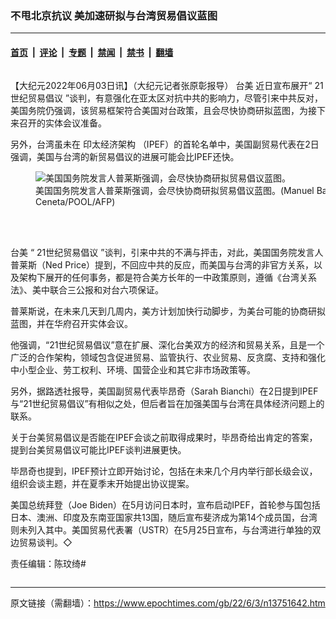 ### 不甩北京抗议 美加速研拟与台湾贸易倡议蓝图

---

#### [首页](../../../..?n13751642) &nbsp;|&nbsp; [评论](../../../../../epoch-comment?n13751642) &nbsp;|&nbsp; [专题](../../../../../epoch-special?n13751642) &nbsp;|&nbsp; [禁闻](../../../../../epoch-news?n13751642) &nbsp;|&nbsp; [禁书](../../../../../books?n13751642) &nbsp;|&nbsp; [翻墙](https://github.com/gfw-breaker/nogfw/blob/master/README.md?n13751642)


<div class="column" id="artbody" itemprop="articleBody">
 <!-- article content begin -->
 <p>
  【大纪元2022年06月03日讯】（大纪元记者张原彰报导）
  <ok href="https://www.epochtimes.com/gb/tag/%E5%8F%B0%E7%BE%8E.html">
   台美
  </ok>
  近日宣布展开“
  <ok href="https://www.epochtimes.com/gb/tag/21%E4%B8%96%E7%BA%AA%E8%B4%B8%E6%98%93%E5%80%A1%E8%AE%AE.html">
   21世纪贸易倡议
  </ok>
  ”谈判，有意强化在亚太区对抗中共的影响力，尽管引来中共反对，美国务院仍强调，该贸易框架符合美国对台政策，且会尽快协商研拟蓝图，为接下来召开的实体会议准备。
 </p>
 <p>
  另外，台湾虽未在
  <ok href="https://www.epochtimes.com/gb/tag/%E5%8D%B0%E5%A4%AA%E7%BB%8F%E6%B5%8E%E6%9E%B6%E6%9E%84.html">
   印太经济架构
  </ok>
  （IPEF）的首轮名单中，美国副贸易代表在2日强调，美国与台湾的新贸易倡议的进展可能会比IPEF还快。
 </p>
 <figure aria-describedby="caption-13751644" class="wp-caption aligncenter" id="13751644" style="width: 500px">
  <ok href=" https://i.epochtimes.com/assets/uploads/2022/06/id13751644-558412-450x300.jpg" rel="noreferrer noopener" target="_blank">
   <img alt="美国国务院发言人普莱斯强调，会尽快协商研拟贸易倡议蓝图。" src="https://i.epochtimes.com/assets/uploads/2022/06/id13751644-558412-450x300.jpg"/>
  </ok>
  <br/><figcaption class="wp-caption-text" id="caption-13751644">
   美国国务院发言人普莱斯强调，会尽快协商研拟贸易倡议蓝图。(Manuel Balce Ceneta/POOL/AFP)
  </figcaption><br/>
 </figure><br/>
 <p>
  <ok href="https://www.epochtimes.com/gb/tag/%E5%8F%B0%E7%BE%8E.html">
   台美
  </ok>
  “
  <ok href="https://www.epochtimes.com/gb/tag/21%E4%B8%96%E7%BA%AA%E8%B4%B8%E6%98%93%E5%80%A1%E8%AE%AE.html">
   21世纪贸易倡议
  </ok>
  ”谈判，引来中共的不满与抨击，对此，美国国务院发言人普莱斯（Ned Price）提到，不回应中共的反应，而美国与台湾的非官方关系，以及架构下展开的任何事务，都是符合美方长年的一中政策原则，遵循《台湾关系法》、美中联合三公报和对台六项保证。
 </p>
 <p>
  普莱斯说，在未来几天到几周内，美方计划加快行动脚步，为美台可能的协商研拟蓝图，并在华府召开实体会议。
 </p>
 <p>
  他强调，“21世纪贸易倡议”意在扩展、深化台美双方的经济和贸易关系，且是一个广泛的合作架构，领域包含促进贸易、监管执行、农业贸易、反贪腐、支持和强化中小型企业、劳工权利、环境、国营企业和其它非市场政策等。
 </p>
 <p>
  另外，据路透社报导，美国副贸易代表毕昂奇（Sarah Bianchi）在2日提到IPEF与“21世纪贸易倡议”有相似之处，但后者旨在加强美国与台湾在具体经济问题上的联系。
 </p>
 <p>
  关于台美贸易倡议是否能在IPEF会谈之前取得成果时，毕昂奇给出肯定的答案，提到台美贸易倡议可能比IPEF谈判进展更快。
 </p>
 <p>
  毕昂奇也提到，IPEF预计立即开始讨论，包括在未来几个月内举行部长级会议，组织会谈主题，并在夏季末开始提出协议提案。
 </p>
 <p>
  美国总统拜登（Joe Biden）在5月访问日本时，宣布启动IPEF，首轮参与国包括日本、澳洲、印度及东南亚国家共13国，随后宣布斐济成为第14个成员国，台湾则未列入其中。美国贸易代表署（USTR）在5月25日宣布，与台湾进行单独的双边贸易谈判。◇
 </p>
 <p>
  责任编辑：陈玟绮#
 </p>
 <!-- article content end -->
</div>


---

原文链接（需翻墙）：https://www.epochtimes.com/gb/22/6/3/n13751642.htm